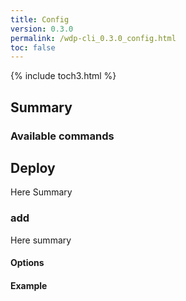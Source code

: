```yaml
---
title: Config
version: 0.3.0
permalink: /wdp-cli_0.3.0_config.html
toc: false
---
```

{% include toch3.html %}

## Summary

### Available commands

## Deploy

Here Summary

### add

Here summary

#### Options

#### Example


